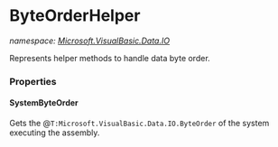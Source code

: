 ﻿# ByteOrderHelper
_namespace: <a href="#" onClick="load('/docs/Microsoft.VisualBasic.Data.IO/index.md')">Microsoft.VisualBasic.Data.IO</a>_

Represents helper methods to handle data byte order.




### Properties

#### SystemByteOrder
Gets the @``T:Microsoft.VisualBasic.Data.IO.ByteOrder`` of the system executing the assembly.
